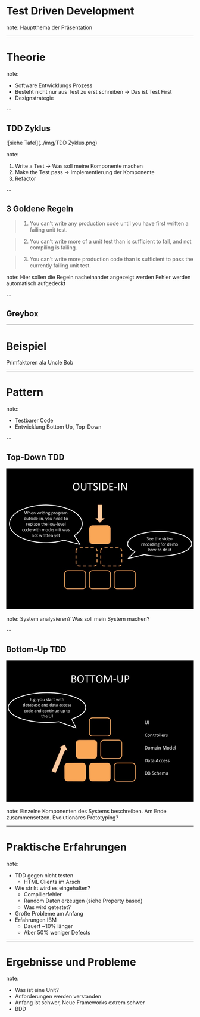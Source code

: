 # Test Driven Development

note: 
Hauptthema der Präsentation

---

# Theorie

note: 
- Software Entwicklungs Prozess
- Besteht nicht nur aus Test zu erst schreiben -> Das ist Test First
- Designstrategie

--

## TDD Zyklus

![siehe Tafel](../img/TDD Zyklus.png)

note: 
1) Write a Test -> Was soll meine Komponente machen
2) Make the Test pass -> Implementierung der Komponente
3) Refactor

--

## 3 Goldene Regeln

>1) You can't write any production code until you have first written a failing unit test.

>2) You can't write more of a unit test than is sufficient to fail, and not compiling is failing.

>3) You can't write more production code than is sufficient to pass the currently failing unit test. 

note: 
Hier sollen die Regeln nacheinander angezeigt werden
Fehler werden automatisch aufgedeckt

--

## Greybox 

---

# Beispiel

Primfaktoren ala Uncle Bob

---

# Pattern

note: 
- Testbarer Code
- Entwicklung Bottom Up, Top-Down

--

## Top-Down TDD

![top down](../img/tdd-outside-in.jpg)

note: 
System analysieren?
Was soll mein System machen?

--

## Bottom-Up TDD

![bottom up](../img/tdd-bottom-up.jpg)

note:
Einzelne Komponenten des Systems beschreiben. 
Am Ende zusammensetzen.
Evolutionäres Prototyping?

---

# Praktische Erfahrungen

note: 
- TDD gegen nicht testen 
    - HTML Clients im Arsch
- Wie strikt wird es eingehalten?
    - Compilierfehler
    - Random Daten erzeugen (siehe Property based)
    - Was wird getestet?
- Große Probleme am Anfang
- Erfahrungen IBM 
    - Dauert ~10% länger
    - Aber 50% weniger Defects

---

# Ergebnisse und Probleme

note: 
- Was ist eine Unit?
- Anforderungen werden verstanden
- Anfang ist schwer, Neue Frameworks extrem schwer
- BDD
